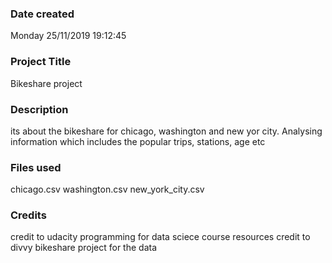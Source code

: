 ### Date created
Monday 25/11/2019 19:12:45

### Project Title
Bikeshare project

### Description
its about the bikeshare for chicago, washington and new yor city.
Analysing information which includes the popular trips, stations, age etc

### Files used
chicago.csv
washington.csv
new_york_city.csv

### Credits
credit to udacity programming for data sciece course resources
credit to divvy bikeshare project for the data 

